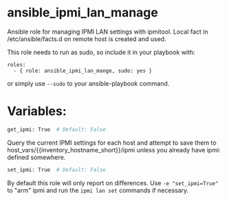 ansible_ipmi_lan_manage
=======================

Ansible role for managing IPMI LAN settings with ipmitool. Local fact in /etc/ansible/facts.d on remote host is created and used.

This role needs to run as sudo, so include it in your playbook with:
```
roles:
  - { role: ansible_ipmi_lan_mange, sudo: yes }
```
or simply use `--sudo` to your ansible-playbook command.

# Variables:

```bash
get_ipmi: True  # Default: False
```
Query the current IPMI settings for each host and attempt to save them to host_vars/{{inventory_hostname_short}}/ipmi
unless you already have ipmi: defined somewhere.

```bash
set_ipmi: True  # Default: False
```
By default this role will only report on differences.  Use `-e "set_ipmi=True"` to
"arm" ipmi and run the `ipmi lan set` commands if necessary.
